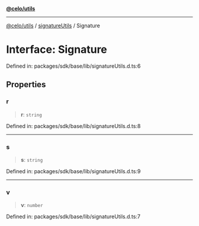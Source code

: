 [**@celo/utils**](../../README.md)

***

[@celo/utils](../../README.md) / [signatureUtils](../README.md) / Signature

# Interface: Signature

Defined in: packages/sdk/base/lib/signatureUtils.d.ts:6

## Properties

### r

> **r**: `string`

Defined in: packages/sdk/base/lib/signatureUtils.d.ts:8

***

### s

> **s**: `string`

Defined in: packages/sdk/base/lib/signatureUtils.d.ts:9

***

### v

> **v**: `number`

Defined in: packages/sdk/base/lib/signatureUtils.d.ts:7
